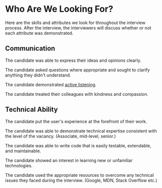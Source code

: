 # Who Are We Looking For?

Here are the skills and attributes we look for throughout the interview process. After the interview, the interviewers will discuss whether or not each attribute was demonstrated.

## Communication

The candidate was able to express their ideas and opinions clearly.

The candidate asked questions where appropriate and sought to clarify anything they didn't understand.

The candidate demonstrated [active listening](https://en.wikipedia.org/wiki/Active_listening).

The candidate treated their colleagues with kindness and compassion.

## Technical Ability

The candidate put the user's experience at the forefront of their work.

The candidate was able to demonstrate technical expertise consistent with the level of the vacancy. (Associate, mid-level, senior.)

The candidate was able to write code that is easily testable, extendable, and maintainable.

The candidate showed an interest in learning new or unfamiliar technologies.

The candidate used the appropriate resources to overcome any technical issues they faced during the interview. (Google, MDN, Stack Overflow etc.)
